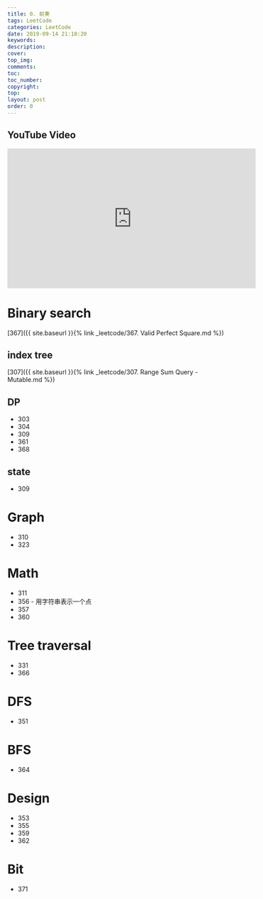 ```yaml
---
title: 0. 前奏
tags: LeetCode
categories: LeetCode
date: 2019-09-14 21:10:20
keywords:
description:
cover:
top_img:
comments:
toc:
toc_number:
copyright:
top:
layout: post
order: 0
---
```


## YouTube Video

<iframe width="560" height="315" src="https://www.youtube.com/embed/DkKCkLcVQrI" frameborder="0" allow="accelerometer; autoplay; encrypted-media; gyroscope; picture-in-picture" allowfullscreen></iframe>

# Binary search

[367]({{ site.baseurl }}{% link _leetcode/367. Valid Perfect Square.md %})

## index tree

[307]({{ site.baseurl }}{% link _leetcode/307. Range Sum Query - Mutable.md %})

## DP

- 303
- 304
- 309
- 361
- 368

## state

- 309

# Graph

- 310
- 323

# Math

- 311
- 356 - 用字符串表示一个点
- 357
- 360

# Tree traversal

- 331
- 366

# DFS

- 351

# BFS

- 364

# Design

- 353
- 355
- 359
- 362

# Bit

- 371
